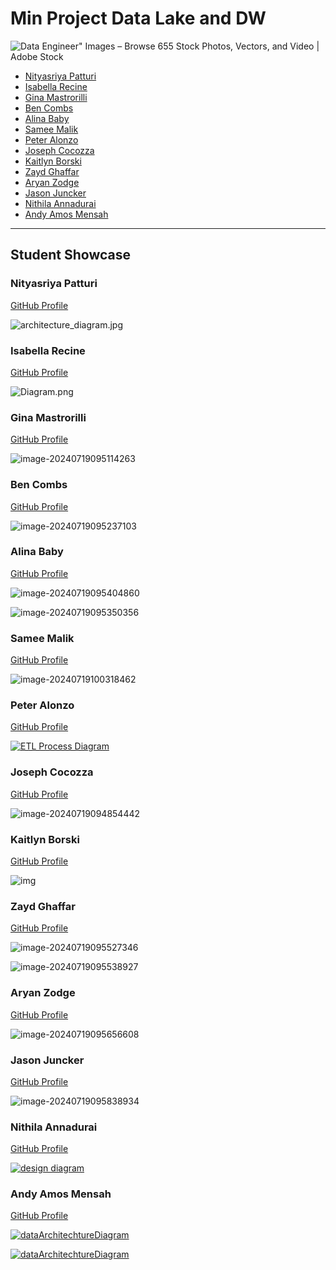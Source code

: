 # Min Project Data Lake and DW 



![Data Engineer" Images – Browse 655 Stock Photos, Vectors, and Video | Adobe  Stock](images/360_F_735206397_IxDiBqcM00L2CJlMPot4nSYbeoXy8NmN.jpg)

* [Nityasriya Patturi](#Nityasriya-Patturi)
* [Isabella Recine](#Isabella-Recine)
* [Gina Mastrorilli ](#Gina-Mastrorilli )
* [Ben Combs](#Ben-Combs)
* [Alina Baby](#Alina-Baby)
* [Samee Malik](#Samee-Malik)
* [Peter Alonzo](#Peter-Alonzo)
* [Joseph Cocozza](#Joseph-Cocozza)
* [Kaitlyn Borski](#Kaitlyn-Borski)
* [Zayd Ghaffar](#Zayd-Ghaffar)
* [Aryan Zodge](#Aryan-Zodge)
* [Jason Juncker](#Jason-Juncker)
* [Nithila Annadurai](#Nithila-Annadurai)
* [Andy Amos Mensah](#Andy-Amos-Mensah)



----

## Student Showcase



### Nityasriya Patturi
[GitHub Profile](https://github.com/sriyapatturi/Mini-ETL-Snowflake-Spark-Patturi)

![architecture_diagram.jpg](images/architecture_diagram.jpg)



### Isabella Recine
[GitHub Profile]((https://github.com/isabella-recine/Techcatalyst-de-Isabella/blob/main/Activities/Week%205/Mini%20Project/ETL%20PRocess.md))

![Diagram.png](images/Diagram.png)





### Gina Mastrorilli
[GitHub Profile]((https://github.com/gmast-17/techcatalyst-de-GM/tree/main/activities/week5/Mini_Project%20))

![image-20240719095114263](images/image-20240719095114263.png)



### Ben Combs
[GitHub Profile]((https://github.com/bencombsHIG/Sparkify-ETL))

![image-20240719095237103](images/image-20240719095237103.png)





### Alina Baby
[GitHub Profile]((https://github.com/alina-hartford/techcatalyst-de-AB/tree/main/activities/week5/miniProject))

![image-20240719095404860](images/image-20240719095404860.png)



![image-20240719095350356](images/image-20240719095350356.png)

### Samee Malik
[GitHub Profile]((https://github.com/Smalik45/TechCat_Sam_DE/tree/main/Activities/mini%20project))

![image-20240719100318462](images/image-20240719100318462.png)


### Peter Alonzo
[GitHub Profile]((https://github.com/peteralonzo/techcatalyst-de/tree/main/Week5-ETL-Project))

[![ETL Process Diagram](images/ETL_Diagram.png)](https://github.com/peteralonzo/techcatalyst-de/blob/main/Week5-ETL-Project/images/ETL_Diagram.PNG)



### Joseph Cocozza
[GitHub Profile]((https://github.com/JC05267/tech-cat-learning/tree/master/learning/in_class/mini_project_data_lake_and_dw))

![image-20240719094854442](images/image-20240719094854442.png)





### Kaitlyn Borski
[GitHub Profile]((https://github.com/kaitlynborski/tecgcatalyst-kaitlyn/tree/main/Lab%205%3A%20Million%20Song%20Data%20Warehouse))



![img](https://github.com/kaitlynborski/tecgcatalyst-kaitlyn/raw/main/Lab%205%3A%20Million%20Song%20Data%20Warehouse/Lab_5_ETL_Diagram.png)





### Zayd Ghaffar
[GitHub Profile]((https://github.com/ZaydGhaffar123/techcat-data-zayd/tree/main/MiniProject))

![image-20240719095527346](images/image-20240719095527346.png)

![image-20240719095538927](images/image-20240719095538927.png)



### Aryan Zodge
[GitHub Profile]((https://github.com/aryan-zodge-thehartford/techcatalyst-de/tree/main/MiniProject))

![image-20240719095656608](images/image-20240719095656608.png)



### Jason Juncker
[GitHub Profile]((https://github.com/jasonjuncker/data-engineering-tech-cat/tree/main/wk5-lab))

![image-20240719095838934](images/image-20240719095838934.png)



### Nithila Annadurai
[GitHub Profile]((https://github.com/nithilannadurai/techcatalyst-de/tree/main/miniproject))

[![design diagram](images/datalake.png)](https://github.com/nithilannadurai/techcatalyst-de/blob/main/miniproject/datalake.png)



### Andy Amos Mensah
[GitHub Profile]((https://github.com/andythehart/techcatalyst-DE-andy/tree/main/million-song-project))

[![dataArchitechtureDiagram](images/Image20240718142557.jpg)](https://github.com/andythehart/techcatalyst-DE-andy/blob/main/million-song-project/images/Image20240718142557.jpg)

[![dataArchitechtureDiagram](images/Image20240718151759.jpg)](https://github.com/andythehart/techcatalyst-DE-andy/blob/main/million-song-project/images/Image20240718151759.jpg)

